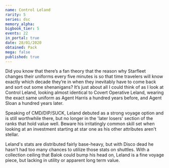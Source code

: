 ```yaml
---
name: Control Leland
rarity: 5
series: dsc
memory_alpha:
bigbook_tier: 5
events: 22
in_portal: true
date: 28/01/2020
obtained: Pack
mega: false
published: true
---
```


Did you know that there’s a fan theory that the reason why Starfleet changes their uniforms every five minutes is so that time travelers will know exactly which decade they’re in when they inevitably have to come back and sort out some shenanigans? It’s just about all I could think of as I look at Control Leland, looking almost identical to Covert Operative Leland, wearing the exact same uniform as Agent Harris a hundred years before, and Agent Sloan a hundred years later.

Speaking of CMD/DIP/SUCK, Leland debuted as a strong voyage option and is still worthwhile there, but no longer in the 'later losers' section of the ranks that hold value well. Beware his irritatingly common skill set when looking at an investment starting at star one as his other attributes aren't stellar.

Leland's stats are distributed fairly base-heavy, but with Disco dead he hasn't had too many chances to utilize those stats on shuttles. With a collection ceiling that Balok could bump his head on, Leland is a fine voyage piece, but lacking in utility or apparent long term value.
